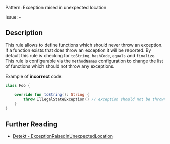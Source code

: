 Pattern: Exception raised in unexpected location

Issue: -

## Description

This rule allows to define functions which should never throw an exception. If a function exists that does throw an exception it will be reported. By default this rule is checking for `toString`, `hashCode`, `equals` and `finalize`. This rule is configurable via the `methodNames` configuration to change the list of functions which should not throw any exceptions.

Example of **incorrect** code:

```kotlin
class Foo {

    override fun toString(): String {
        throw IllegalStateException() // exception should not be thrown here
    }
}
```

## Further Reading

* [Detekt - ExceptionRaisedInUnexpectedLocation](https://detekt.github.io/detekt/exceptions.html#exceptionraisedinunexpectedlocation)